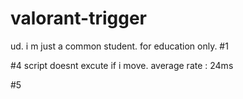 # valorant-trigger
ud. i m just a common student. for education only. 
#1

#4
script doesnt excute if i move. 
average rate : 24ms

#5
